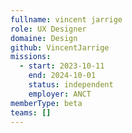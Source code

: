 ```yaml
---
fullname: vincent jarrige
role: UX Designer
domaine: Design
github: VincentJarrige
missions:
  - start: 2023-10-11
    end: 2024-10-01
    status: independent
    employer: ANCT
memberType: beta
teams: []
---
```

